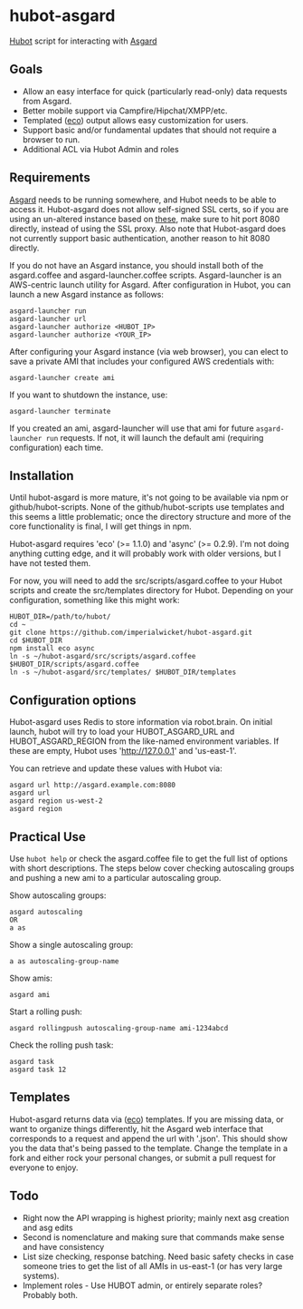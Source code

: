 hubot-asgard
============

[Hubot](http://hubot.github.com/) script for interacting with [Asgard](https://github.com/Netflix/asgard)

## Goals
* Allow an easy interface for quick (particularly read-only) data requests from Asgard. 
* Better mobile support via Campfire/Hipchat/XMPP/etc.
* Templated ([eco](https://github.com/sstephenson/eco)) output allows easy customization for users.
* Support basic and/or fundamental updates that should not require a browser to run.
* Additional ACL via Hubot Admin and roles


## Requirements

[Asgard](https://github.com/Netflix/asgard) needs to be running somewhere, and Hubot needs to be able to access it. Hubot-asgard does not allow self-signed SSL certs, so if you are using an un-altered instance based on [these](http://imperialwicket.com/netflix-asgard-12-ami-updates), make sure to hit port 8080 directly, instead of using the SSL proxy. Also note that Hubot-asgard does not currently support basic authentication, another reason to hit 8080 directly.

If you do not have an Asgard instance, you should install both of the asgard.coffee and asgard-launcher.coffee scripts. Asgard-launcher is an AWS-centric launch utility for Asgard. After configuration in Hubot, you can launch a new Asgard instance as follows:

    asgard-launcher run
    asgard-launcher url
    asgard-launcher authorize <HUBOT_IP>
    asgard-launcher authorize <YOUR_IP>

After configuring your Asgard instance (via web browser), you can elect to save a private AMI that includes your configured AWS credentials with:

    asgard-launcher create ami

If you want to shutdown the instance, use:

    asgard-launcher terminate

If you created an ami, asgard-launcher will use that ami for future `asgard-launcher run` requests. If not, it will launch the default ami (requiring configuration) each time.


## Installation

Until hubot-asgard is more mature, it's not going to be available via npm or github/hubot-scripts. None of the github/hubot-scripts use templates and this seems a little problematic; once the directory structure and more of the core functionality is final, I will get things in npm.

Hubot-asgard requires 'eco' (>= 1.1.0) and 'async' (>= 0.2.9). I'm not doing anything cutting edge, and it will probably work with older versions, but I have not tested them.

For now, you will need to add the src/scripts/asgard.coffee to your Hubot scripts and create the src/templates directory for Hubot. Depending on your configuration, something like this might work:

    HUBOT_DIR=/path/to/hubot/
    cd ~
    git clone https://github.com/imperialwicket/hubot-asgard.git
    cd $HUBOT_DIR
    npm install eco async
    ln -s ~/hubot-asgard/src/scripts/asgard.coffee $HUBOT_DIR/scripts/asgard.coffee
    ln -s ~/hubot-asgard/src/templates/ $HUBOT_DIR/templates


## Configuration options

Hubot-asgard uses Redis to store information via robot.brain. On initial launch, hubot will try to load your HUBOT_ASGARD_URL and HUBOT_ASGARD_REGION from the like-named environment variables. If these are empty, Hubot uses 'http://127.0.0.1' and 'us-east-1'.

You can retrieve and update these values with Hubot via:

    asgard url http://asgard.example.com:8080
    asgard url
    asgard region us-west-2
    asgard region


## Practical Use

Use `hubot help` or check the asgard.coffee file to get the full list of options with short descriptions. The steps below cover checking autoscaling groups and pushing a new ami to a particular autoscaling group. 

Show autoscaling groups:

    asgard autoscaling
    OR
    a as

Show a single autoscaling group:

    a as autoscaling-group-name

Show amis:

    asgard ami

Start a rolling push:

    asgard rollingpush autoscaling-group-name ami-1234abcd

Check the rolling push task:

    asgard task
    asgard task 12


## Templates

Hubot-asgard returns data via ([eco](https://github.com/sstephenson/eco)) templates. If you are missing data, or want to organize things differently, hit the Asgard web interface that corresponds to a request and append the url with '.json'. This should show you the data that's being passed to the template. Change the template in a fork and either rock your personal changes, or submit a pull request for everyone to enjoy.


## Todo

* Right now the API wrapping is highest priority; mainly next asg creation and asg edits
* Second is nomenclature and making sure that commands make sense and have consistency
* List size checking, response batching. Need basic safety checks in case someone tries to get the list of all AMIs in us-east-1 (or has very large systems).
* Implement roles - Use HUBOT admin, or entirely separate roles? Probably both.
